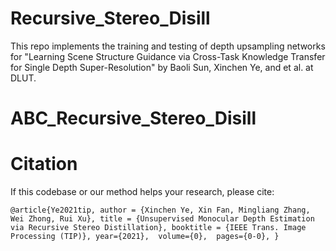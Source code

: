 # Recursive_Stereo_Disill
This repo implements the training and testing of depth upsampling networks for "Learning Scene Structure Guidance via Cross-Task Knowledge Transfer for Single Depth Super-Resolution" by Baoli Sun, Xinchen Ye, and et al. at DLUT.

# ABC_Recursive_Stereo_Disill

# Citation

If this codebase or our method helps your research, please cite:

` @article{Ye2021tip,
  author = {Xinchen Ye, Xin Fan, Mingliang Zhang, Wei Zhong, Rui Xu},
  title = {Unsupervised Monocular Depth Estimation via Recursive Stereo Distillation},
  booktitle = {IEEE Trans. Image Processing (TIP)},
  year={2021}, 
  volume={0}, 
  pages={0-0},
} `

